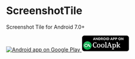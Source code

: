 ScreenshotTile
=========
Screenshot Tile for Android 7.0+

<a href="https://play.google.com/store/apps/details?id=com.github.ipcjs.screenshottile">
  <img alt="Android app on Google Play"
       src="https://developer.android.com/images/brand/en_app_rgb_wo_45.png" />
</a>
<a href="http://www.coolapk.com/apk/com.github.ipcjs.screenshottile">
  <img alt="Android app on CoolApk"
       src="app/src/main/ic_android_app_on_coolapk-web.png" />
</a>